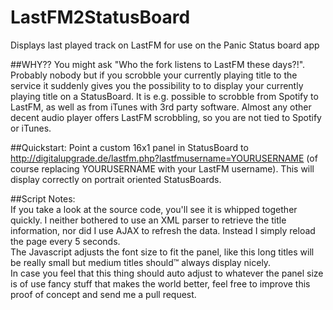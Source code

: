 LastFM2StatusBoard
==================

Displays last played track on LastFM for use on the Panic Status board app

##WHY??
You might ask "Who the fork listens to LastFM these days?!". Probably nobody but if you scrobble your currently playing title to the service it suddenly gives you the possibility to to display your currently playing title on a StatusBoard. It is e.g. possible to scrobble from Spotify to LastFM, as well as from iTunes with 3rd party software. Almost any other decent audio player offers LastFM scrobbling, so you are not tied to Spotify or iTunes.

##Quickstart:
Point a custom 16x1 panel in StatusBoard to http://digitalupgrade.de/lastfm.php?lastfmusername=YOURUSERNAME (of course replacing YOURUSERNAME with your LastFM username). This will display correctly on portrait oriented StatusBoards.

##Script Notes:  
If you take a look at the source code, you'll see it is whipped together quickly. I neither bothered to use an XML parser to retrieve the title information, nor did I use AJAX to refresh the data. Instead I simply reload the page every 5 seconds.    
The Javascript adjusts the font size to fit the panel, like this long titles will be really small but medium titles should™ always display nicely.  
In case you feel that this thing should auto adjust to whatever the panel size is of use fancy stuff that makes the world better, feel free to improve this proof of concept and send me a pull request.